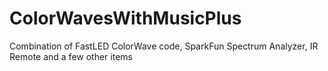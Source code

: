 # ColorWavesWithMusicPlus
Combination of FastLED ColorWave code, SparkFun Spectrum Analyzer, IR Remote and a few other items
